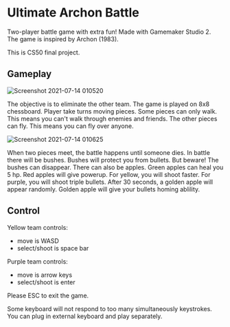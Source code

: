 # Ultimate Archon Battle
Two-player battle game with extra fun! Made with Gamemaker Studio 2. The game is inspired by Archon (1983).

This is CS50 final project.

## Gameplay

![Screenshot 2021-07-14 010520](https://user-images.githubusercontent.com/60696957/125503149-04f380c0-50a6-4615-9e97-ea0fe825f539.png)

The objective is to eliminate the other team. The game is played on 8x8 chessboard. Player take turns moving pieces. Some pieces can only walk.
This means you can't walk through enemies and friends. The other pieces can fly. This means you can fly over anyone.

![Screenshot 2021-07-14 010625](https://user-images.githubusercontent.com/60696957/125503178-31841b14-04a5-4b3d-b451-ab0d4f5b7546.png)

When two pieces meet, the battle happens until someone dies. In battle there will be bushes. Bushes will protect you from bullets. 
But beware! The bushes can disappear. There can also be apples. Green apples can heal you 5 hp. Red apples will give powerup. For yellow, you will shoot faster.
For purple, you will shoot triple bullets. After 30 seconds, a golden apple will appear randomly. Golden apple will give your bullets homing ablility.

## Control

Yellow team controls:
- move is WASD
- select/shoot is space bar

Purple team controls:
- move is arrow keys
- select/shoot is enter

Please ESC to exit the game.

Some keyboard will not respond to too many simultaneously keystrokes. You can plug in external keyboard and play separately.
